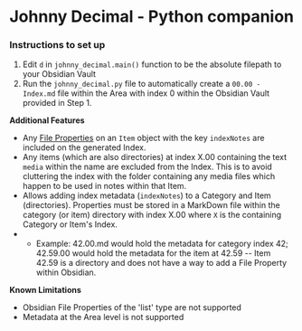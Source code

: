 # Johnny Decimal - Python companion

### Instructions to set up
1. Edit `d` in `johnny_decimal.main()` function to be the absolute filepath to your Obsidian Vault
2. Run the `johnny_decimal.py` file to automatically create a `00.00 - Index.md` file within the Area with index 0 within the Obsidian Vault provided in Step 1.

**Additional Features**
- Any [File Properties](https://help.obsidian.md/Editing+and+formatting/Properties) on an `Item` object with the key `indexNotes` are included on the generated Index.
- Any items (which are also directories) at index X.00 containing the text `media` within the name are excluded from the Index. This is to avoid cluttering the index with the folder containing any media files which happen to be used in notes within that Item.
- Allows adding index metadata (`indexNotes`) to a Category and Item (directories). Properties must be stored in a MarkDown file within the category (or item) directory with index X.00 where `X` is the containing Category or Item's Index. 
- - Example: 42.00.md would hold the metadata for category index 42; 42.59.00 would hold the metadata for the item at 42.59 -- Item 42.59 is a directory and does not have a way to add a File Property within Obsidian.

**Known Limitations**
- Obsidian File Properties of the 'list' type are not supported
- Metadata at the Area level is not supported